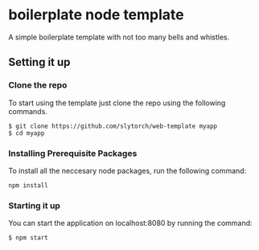 # boilerplate node template
A simple boilerplate template with not too many bells and whistles. 
## Setting it up
### Clone the repo
To start using the template just clone the repo using the following commands.
```
$ git clone https://github.com/slytorch/web-template myapp	
$ cd myapp
```
### Installing Prerequisite Packages
To install all the neccesary node packages, run the following command:
```
npm install
```

### Starting it up
You can start the application on localhost:8080 by running the command:
```
$ npm start
```

